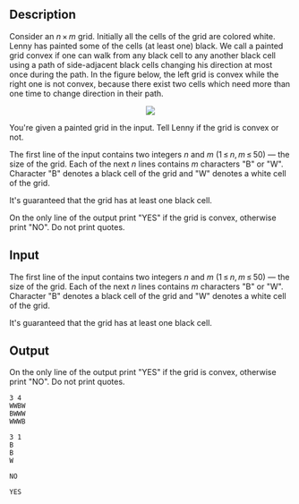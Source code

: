## Description

<div><p>Consider an <span class="tex-span"><i>n</i> × <i>m</i></span> grid. Initially all the cells of the grid are colored white. Lenny has painted some of the cells (at least one) black. We call a painted grid <span class="tex-font-style-underline">convex</span> if one can walk from <span class="tex-font-style-bf">any</span> black cell to <span class="tex-font-style-bf">any another</span> black cell using a path of side-adjacent black cells changing his direction at most once during the path. In the figure below, the left grid is convex while the right one is not convex, because there exist two cells which need more than one time to change direction in their path.</p><center> <img class="tex-graphics" src="file://3dCU9WeH.png" style="max-width: 100.0%;max-height: 100.0%;"> </center><p>You're given a painted grid in the input. Tell Lenny if the grid is convex or not.</p></div><div class="input-specification"><p>The first line of the input contains two integers <span class="tex-span"><i>n</i></span> and <span class="tex-span"><i>m</i></span> <span class="tex-span">(1 ≤ <i>n</i>, <i>m</i> ≤ 50)</span> — the size of the grid. Each of the next <span class="tex-span"><i>n</i></span> lines contains <span class="tex-span"><i>m</i></span> characters "<span class="tex-font-style-tt">B</span>" or "<span class="tex-font-style-tt">W</span>". Character "<span class="tex-font-style-tt">B</span>" denotes a black cell of the grid and "<span class="tex-font-style-tt">W</span>" denotes a white cell of the grid.</p><p>It's guaranteed that the grid has at least one black cell.</p></div><div class="output-specification"><p>On the only line of the output print "<span class="tex-font-style-tt">YES</span>" if the grid is convex, otherwise print "<span class="tex-font-style-tt">NO</span>". Do not print quotes.</p></div>

## Input

<p>The first line of the input contains two integers <span class="tex-span"><i>n</i></span> and <span class="tex-span"><i>m</i></span> <span class="tex-span">(1 ≤ <i>n</i>, <i>m</i> ≤ 50)</span> — the size of the grid. Each of the next <span class="tex-span"><i>n</i></span> lines contains <span class="tex-span"><i>m</i></span> characters "<span class="tex-font-style-tt">B</span>" or "<span class="tex-font-style-tt">W</span>". Character "<span class="tex-font-style-tt">B</span>" denotes a black cell of the grid and "<span class="tex-font-style-tt">W</span>" denotes a white cell of the grid.</p><p>It's guaranteed that the grid has at least one black cell.</p>

## Output

<p>On the only line of the output print "<span class="tex-font-style-tt">YES</span>" if the grid is convex, otherwise print "<span class="tex-font-style-tt">NO</span>". Do not print quotes.</p>





```input1
3 4
WWBW
BWWW
WWWB

```




```input2
3 1
B
B
W

```




```output1
NO

```




```output2
YES

```


